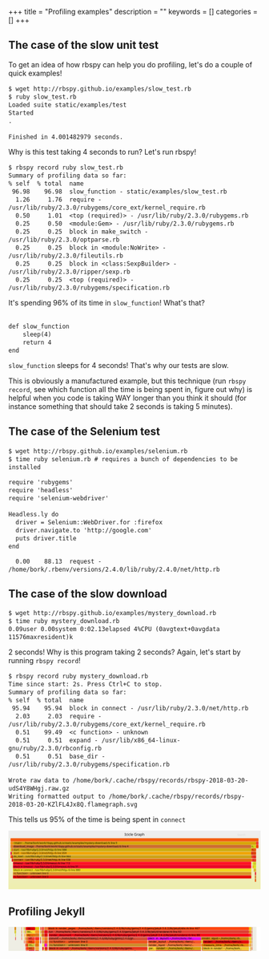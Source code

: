 +++
title = "Profiling examples"
description = ""
keywords = []
categories = []
+++

## The case of the slow unit test

To get an idea of how rbspy can help you do profiling, let's do a couple of quick examples!

```
$ wget http://rbspy.github.io/examples/slow_test.rb
$ ruby slow_test.rb
Loaded suite static/examples/test
Started
.

Finished in 4.001482979 seconds.
```

Why is this test taking 4 seconds to run? Let's run rbspy!

```
$ rbspy record ruby slow_test.rb
Summary of profiling data so far:
% self  % total  name
 96.98    96.98  slow_function - static/examples/slow_test.rb
  1.26     1.76  require - /usr/lib/ruby/2.3.0/rubygems/core_ext/kernel_require.rb
  0.50     1.01  <top (required)> - /usr/lib/ruby/2.3.0/rubygems.rb
  0.25     0.50  <module:Gem> - /usr/lib/ruby/2.3.0/rubygems.rb
  0.25     0.25  block in make_switch - /usr/lib/ruby/2.3.0/optparse.rb
  0.25     0.25  block in <module:NoWrite> - /usr/lib/ruby/2.3.0/fileutils.rb
  0.25     0.25  block in <class:SexpBuilder> - /usr/lib/ruby/2.3.0/ripper/sexp.rb
  0.25     0.25  <top (required)> - /usr/lib/ruby/2.3.0/rubygems/specification.rb
```

It's spending 96% of its time in `slow_function`! What's that?

```

def slow_function
    sleep(4)
    return 4
end
```

`slow_function` sleeps for 4 seconds! That's why our tests are slow.

This is obviously a manufactured example, but this technique (run `rbspy record`, see which function
all the time is being spent in, figure out why) is helpful when you code is taking WAY longer than
you think it should (for instance something that should take 2 seconds is taking 5 minutes).

## The case of the Selenium test

```
$ wget http://rbspy.github.io/examples/selenium.rb
$ time ruby selenium.rb # requires a bunch of dependencies to be installed
```

```
require 'rubygems'
require 'headless'
require 'selenium-webdriver'

Headless.ly do
  driver = Selenium::WebDriver.for :firefox
  driver.navigate.to 'http://google.com'
  puts driver.title 
end
```

```
  0.00    88.13  request - /home/bork/.rbenv/versions/2.4.0/lib/ruby/2.4.0/net/http.rb
```


## The case of the slow download

```
$ wget http://rbspy.github.io/examples/mystery_download.rb
$ time ruby mystery_download.rb
0.09user 0.00system 0:02.13elapsed 4%CPU (0avgtext+0avgdata 11576maxresident)k
```

2 seconds! Why is this program taking 2 seconds? Again, let's start by running `rbspy record`!

```
$ rbspy record ruby mystery_download.rb
Time since start: 2s. Press Ctrl+C to stop.
Summary of profiling data so far:
% self  % total  name
 95.94    95.94  block in connect - /usr/lib/ruby/2.3.0/net/http.rb
  2.03     2.03  require - /usr/lib/ruby/2.3.0/rubygems/core_ext/kernel_require.rb
  0.51    99.49  <c function> - unknown
  0.51     0.51  expand - /usr/lib/x86_64-linux-gnu/ruby/2.3.0/rbconfig.rb
  0.51     0.51  base_dir - /usr/lib/ruby/2.3.0/rubygems/specification.rb

Wrote raw data to /home/bork/.cache/rbspy/records/rbspy-2018-03-20-udS4Y8WHgj.raw.gz
Writing formatted output to /home/bork/.cache/rbspy/records/rbspy-2018-03-20-KZlFL4Jx8Q.flamegraph.svg
```

This tells us 95% of the time is being spent in `connect`

<a href="/examples/slow-network.svg">
<img src="/examples/slow-network.svg">
</a>


## Profiling Jekyll

<a href="/examples/jekyll-flamegraph.svg">
<img src="/examples/jekyll-flamegraph.png">
</a>
